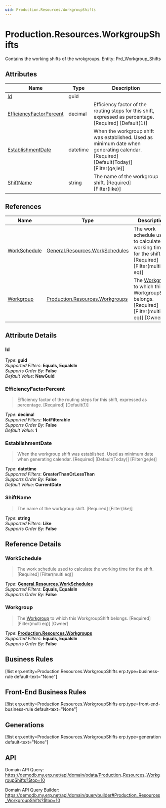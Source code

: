 ```yaml
---
uid: Production.Resources.WorkgroupShifts
---
```

# Production.Resources.WorkgroupShifts

Contains the working shifts of the wrokgroups. Entity: Prd_Workgroup_Shifts

## Attributes

| Name | Type | Description |
| ---- | ---- | --- |
| [Id](Production.Resources.WorkgroupShifts.md#Id) | guid |  
| [EfficiencyFactorPercent](Production.Resources.WorkgroupShifts.md#EfficiencyFactorPercent) | decimal | Efficiency factor of the routing steps for this shift, expressed as percentage. [Required] [Default(1)] 
| [EstablishmentDate](Production.Resources.WorkgroupShifts.md#EstablishmentDate) | datetime | When the workgroup shift was established. Used as minimum date when generating calendar. [Required] [Default(Today)] [Filter(ge;le)] 
| [ShiftName](Production.Resources.WorkgroupShifts.md#ShiftName) | string | The name of the workgroup shift. [Required] [Filter(like)] 

## References

| Name | Type | Description |
| ---- | ---- | --- |
| [WorkSchedule](Production.Resources.WorkgroupShifts.md#WorkSchedule) | [General.Resources.WorkSchedules](General.Resources.WorkSchedules.md) | The work schedule used to calculate the working time for the shift. [Required] [Filter(multi eq)] |
| [Workgroup](Production.Resources.WorkgroupShifts.md#Workgroup) | [Production.Resources.Workgroups](Production.Resources.Workgroups.md) | The [Workgroup](Production.Resources.WorkgroupShifts.md#Workgroup) to which this WorkgroupShift belongs. [Required] [Filter(multi eq)] [Owner] |


## Attribute Details

### Id

_Type_: **guid**  
_Supported Filters_: **Equals, EqualsIn**  
_Supports Order By_: **False**  
_Default Value_: **NewGuid**  

### EfficiencyFactorPercent

> Efficiency factor of the routing steps for this shift, expressed as percentage. [Required] [Default(1)]

_Type_: **decimal**  
_Supported Filters_: **NotFilterable**  
_Supports Order By_: **False**  
_Default Value_: **1**  

### EstablishmentDate

> When the workgroup shift was established. Used as minimum date when generating calendar. [Required] [Default(Today)] [Filter(ge;le)]

_Type_: **datetime**  
_Supported Filters_: **GreaterThanOrLessThan**  
_Supports Order By_: **False**  
_Default Value_: **CurrentDate**  

### ShiftName

> The name of the workgroup shift. [Required] [Filter(like)]

_Type_: **string**  
_Supported Filters_: **Like**  
_Supports Order By_: **False**  


## Reference Details

### WorkSchedule

> The work schedule used to calculate the working time for the shift. [Required] [Filter(multi eq)]

_Type_: **[General.Resources.WorkSchedules](General.Resources.WorkSchedules.md)**  
_Supported Filters_: **Equals, EqualsIn**  
_Supports Order By_: **False**  

### Workgroup

> The [Workgroup](Production.Resources.WorkgroupShifts.md#Workgroup) to which this WorkgroupShift belongs. [Required] [Filter(multi eq)] [Owner]

_Type_: **[Production.Resources.Workgroups](Production.Resources.Workgroups.md)**  
_Supported Filters_: **Equals, EqualsIn**  
_Supports Order By_: **False**  



## Business Rules

[!list erp.entity=Production.Resources.WorkgroupShifts erp.type=business-rule default-text="None"]

## Front-End Business Rules

[!list erp.entity=Production.Resources.WorkgroupShifts erp.type=front-end-business-rule default-text="None"]

## Generations

[!list erp.entity=Production.Resources.WorkgroupShifts erp.type=generation default-text="None"]

## API

Domain API Query:
<https://demodb.my.erp.net/api/domain/odata/Production_Resources_WorkgroupShifts?$top=10>

Domain API Query Builder:
<https://demodb.my.erp.net/api/domain/querybuilder#Production_Resources_WorkgroupShifts?$top=10>

